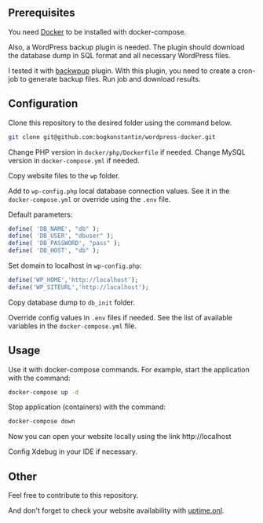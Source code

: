 ## Prerequisites

You need [Docker](https://docs.docker.com/get-docker/) to be installed with docker-compose.  

Also, a WordPress backup plugin is needed. The plugin should download the database dump in SQL format and all necessary WordPress files.   

I tested it with [backwpup](https://backwpup.com/) plugin. With this plugin, you need to create a cron-job to generate backup files. Run job and download results.

## Configuration

Clone this repository to the desired folder using the command below. 
```bash
git clone git@github.com:bogkonstantin/wordpress-docker.git
```

Change PHP version in `docker/php/Dockerfile` if needed. Change MySQL version in `docker-compose.yml` if needed.  

Copy website files to the `wp` folder.  

Add to `wp-config.php` local database connection values. See it in the `docker-compose.yml` or override using the `.env` file.  

Default parameters:
```php
define( 'DB_NAME', "db" );
define( 'DB_USER', "dbuser" );
define( 'DB_PASSWORD', "pass" );
define( 'DB_HOST', "db" );
```

Set domain to localhost in `wp-config.php`:
```php
define('WP_HOME','http://localhost');
define('WP_SITEURL','http://localhost');
``` 

Copy database dump to `db_init` folder.

Override config values in `.env` files if needed. See the list of available variables in the `docker-compose.yml` file.  

## Usage

Use it with docker-compose commands. For example, start the application with the command:
```bash
docker-compose up -d
```

Stop application (containers) with the command:
```bash
docker-compose down
```

Now you can open your website locally using the link http://localhost

Config Xdebug in your IDE if necessary.

## Other

Feel free to contribute to this repository.

And don't forget to check your website availability with [uptime.onl](https://uptime.onl).
